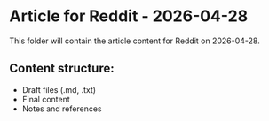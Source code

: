 # Article for Reddit - 2026-04-28

This folder will contain the article content for Reddit on 2026-04-28.

## Content structure:
- Draft files (.md, .txt)
- Final content
- Notes and references
